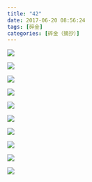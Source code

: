 ```yaml
---
title: "42"
date: 2017-06-20 08:56:24
tags: [碎金]
categories: [碎金（摘抄）]
---
```




![](https://imglf2.nosdn.127.net/img/TnB1emMvUDlvNjRmYTJuZW5UQVZLNGhoaE5GNU5XRkZxZ0ZnZGFXUVd0bUF6dTN1ZjA4T29nPT0.jpg)

![](https://imglf1.nosdn.127.net/img/TnB1emMvUDlvNjRmYTJuZW5UQVZLM3NHZnlSdjhPNFk5TGtmOTM4eTJoSTFrNERZMk5CVm1nPT0.jpg)

![](https://imglf0.nosdn.127.net/img/TnB1emMvUDlvNjRmYTJuZW5UQVZLMmxaZUF1bjNXU1RpVk0yK2F4dkVLYkRvczU4bXZpTmx3PT0.jpg)

![](https://imglf2.nosdn.127.net/img/TnB1emMvUDlvNjRmYTJuZW5UQVZLMFZvWHhReGplamJSQnh5NGN4dHdBTjgzQ1VzM1NwMk93PT0.jpg)

![](https://imglf.nosdn.127.net/img/TnB1emMvUDlvNjRmYTJuZW5UQVZLOWFxUEthbHQveXBKQW9xVUlkMWtYYnNKaG0wd25DUklnPT0.jpg)

![](https://imglf2.nosdn.127.net/img/TnB1emMvUDlvNjRmYTJuZW5UQVZLOWoydU9SdmtxYWhYR3NBL2hrT0tleTdxQ3JObkY2RldnPT0.jpg)

![](https://imglf.nosdn.127.net/img/TnB1emMvUDlvNjRmYTJuZW5UQVZLeGNCbGZSN1JzZUVnQTE2UHZvSkFqUExwUG9iZTlpby9RPT0.jpg)

![](https://imglf1.nosdn.127.net/img/TnB1emMvUDlvNjRmYTJuZW5UQVZLMEdvUjU1djgrbEhjcXNCWmNic3R6UnRtc1JlNG1yb0pnPT0.jpg)

![](https://imglf2.nosdn.127.net/img/TnB1emMvUDlvNjRmYTJuZW5UQVZLOHo2RStRT3c5akhuQ3cyc0JVU0JwWHIrTnpoTUtCbGJRPT0.jpg)

![](https://imglf1.nosdn.127.net/img/TnB1emMvUDlvNjRmYTJuZW5UQVZLNWZMVURnSXpJeUtoZlhleXkydTh4bGJ5cUJGMjRaVDV3PT0.jpg)